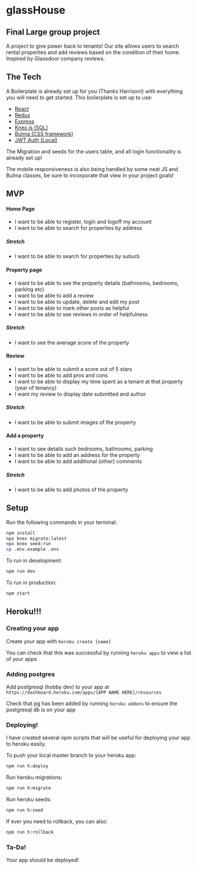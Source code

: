 # glassHouse
 
## Final Large group project
A project to give power back to tenants! Our site allows users to search rental properties and add reviews based on the condition of their home. Inspired by Glassdoor company reviews. 

## The Tech

A Boilerplate is already set up for you (Thanks Harrison!) with everything you will need to get started. This boilerplate is set up to use:

* [React](https://reactjs.org/docs/getting-started.html)
* [Redux](https://redux.js.org/)
* [Express](https://expressjs.com/en/api.html)
* [Knex.js (SQL)](https://knexjs.org/)
* [Bulma (CSS framework)](https://bulma.io/documentation/)
* [JWT Auth (Local)](https://jwt.io/)

The Migration and seeds for the users table, and all login functionality is already set up!

The mobile responsiveness is also being handled by some neat JS and Bulma classes, be sure to incorporate that view in your project goals!


## MVP

#### Home Page

* I want to be able to register, login and logoff my account
* I want to be able to search for properties by address

##### Stretch
* I want to be able to search for properties by suburb 

#### Property page

* I want to be able to see the property details (bathrooms, bedrooms, parking etc)
* I want to be able to add a review 
* I want to be able to update, delete and edit my post
* I want to be able to mark other posts as helpful 
* I want to be able to see reviews in order of helpfulness 

##### Stretch
* I want to see the average score of the property

#### Review

* I want to be able to submit a score out of 5 stars
* I want to be able to add pros and cons
* I want to be able to display my time spent as a tenant at that property (year of tenancy)
* I want my review to display date submitted and author

##### Stretch

* I want to be able to submit images of the property

#### Add a property

* I want to see details such bedrooms, bathrooms, parking
* I want to be able to add an address for the property
* I want to be able to add additional (other) comments 

##### Stretch
* I want to be able to add photos of the property


## Setup

Run the following commands in your terminal:

```sh
npm install
npx knex migrate:latest
npx knex seed:run
cp .env.example .env
```

To run in development:
```sh
npm run dev
```

To run in production:
```sh
npm start
```


## Heroku!!!

### Creating your app

Create your app with `heroku create [name]`

You can check that this was successful by running `heroku apps` to view a list of your apps


### Adding postgres

Add postgresql (hobby dev) to your app at `https://dashboard.heroku.com/apps/[APP NAME HERE]/resources`

Check that pg has been added by running `heroku addons` to ensure the postgresql db is on your app


### Deploying!

I have created several npm scripts that will be useful for deploying your app to heroku easily.

To push your local master branch to your heroku app:
```sh
npm run h:deploy
```

Run heroku migrations:
```sh
npm run h:migrate
```

Run heroku seeds:
```sh
npm run h:seed
```

If ever you need to rollback, you can also:
```sh
npm run h:rollback
```


### Ta-Da!
Your app should be deployed!

